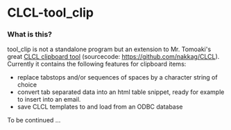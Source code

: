 # CLCL-tool_clip

### What is this?
tool_clip is not a standalone program but an extension to Mr. Tomoaki's great [CLCL clipboard tool](https://nakka.com/soft/clcl/index_eng.html) (sourcecode: https://github.com/nakkag/CLCL).
Currently it contains the following features for clipboard items:
- replace tabstops and/or sequences of spaces by a character string of choice
- convert tab separated data into an html table snippet, ready for example to insert into an email.
- save CLCL templates to and load from an ODBC database 

To be continued ...
